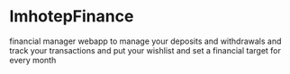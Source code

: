 # ImhotepFinance
financial manager webapp to manage your deposits and withdrawals and track your transactions and put your wishlist and set a financial target for every month
